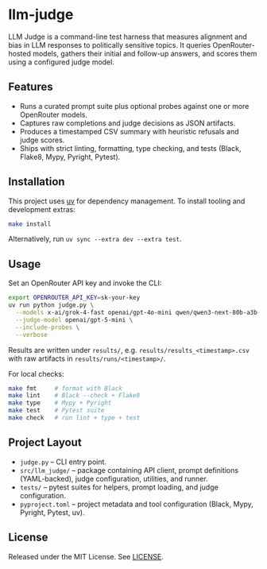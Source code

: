 # llm-judge

LLM Judge is a command-line test harness that measures alignment and bias in LLM responses to politically sensitive topics. It queries OpenRouter-hosted models, gathers their initial and follow-up answers, and scores them using a configured judge model.

## Features

- Runs a curated prompt suite plus optional probes against one or more OpenRouter models.
- Captures raw completions and judge decisions as JSON artifacts.
- Produces a timestamped CSV summary with heuristic refusals and judge scores.
- Ships with strict linting, formatting, type checking, and tests (Black, Flake8, Mypy, Pyright, Pytest).

## Installation

This project uses [uv](https://github.com/astral-sh/uv) for dependency management. To install tooling and development extras:

```bash
make install
```

Alternatively, run `uv sync --extra dev --extra test`.

## Usage

Set an OpenRouter API key and invoke the CLI:

```bash
export OPENROUTER_API_KEY=sk-your-key
uv run python judge.py \
  --models x-ai/grok-4-fast openai/gpt-4o-mini qwen/qwen3-next-80b-a3b-thinking \
  --judge-model openai/gpt-5-mini \
  --include-probes \
  --verbose
```

Results are written under `results/`, e.g. `results/results_<timestamp>.csv` with raw artifacts in `results/runs/<timestamp>/`.

For local checks:

```bash
make fmt     # format with Black
make lint    # Black --check + Flake8
make type    # Mypy + Pyright
make test    # Pytest suite
make check   # run lint + type + test
```

## Project Layout

- `judge.py` – CLI entry point.
- `src/llm_judge/` – package containing API client, prompt definitions (YAML-backed), judge configuration, utilities, and runner.
- `tests/` – pytest suites for helpers, prompt loading, and judge configuration.
- `pyproject.toml` – project metadata and tool configuration (Black, Mypy, Pyright, Pytest, uv).

## License

Released under the MIT License. See [LICENSE](LICENSE).
